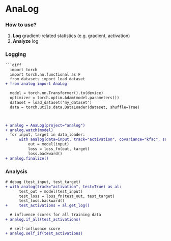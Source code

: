# AnaLog
### How to use?
1. **Log** gradient-related statistics (e.g. gradient, activation)
2. **Analyze** log

### Logging
```diff
```diff
  import torch
  import torch.nn.functional as F
  from datasets import load_dataset
+ from analog import AnaLog

  model = torch.nn.Transformer().to(device)
  optimizer = torch.optim.Adam(model.parameters())
  dataset = load_dataset('my_dataset')
  data = torch.utils.data.DataLoader(dataset, shuffle=True)



+ analog = AnaLog(project="analog")
+ analog.watch(model)
  for input, target in data_loader:
+     with analog(data=input, track="activation", covariance="kfac", save=True):
          out = model(input)
          loss = loss_fn(out, target)
          loss.backward()
+ analog.finalize()
```

### Analysis
```diff
# debug (test_input, test_target)
+ with analog(track="activation", test=True) as al:
      test_out = model(test_input)
      test_loss = loss_fn(test_out, test_target)
      test_loss.backward()
+     test_activations = al.get_log()

  # influence scores for all training data
+ analog.if_all(test_activations)

  # self-influence score
+ analog.self_if(test_activations)
```
